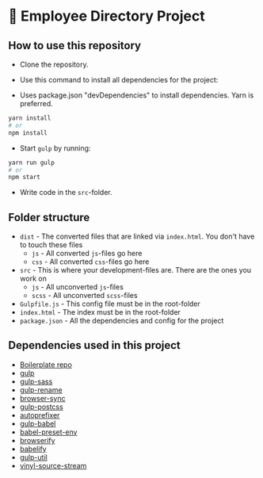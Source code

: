 # :necktie: Employee Directory Project

## How to use this repository

* Clone the repository.

* Use this command to install all dependencies for the project:

* Uses package.json "devDependencies" to install dependencies. Yarn is preferred.
```bash
yarn install
# or
npm install
```

* Start `gulp` by running:

```bash
yarn run gulp
# or 
npm start
```

* Write code in the `src`-folder.

## Folder structure

* `dist` - The converted files that are linked via `index.html`. You don't have to touch these files
    - `js` - All converted `js`-files go here
    - `css` - All converted `css`-files go here
* `src` - This is where your development-files are. There are the ones you work on
    - `js` - All unconverted `js`-files
    - `scss` - All unconverted `scss`-files
* `Gulpfile.js` - This config file must be in the root-folder
* `index.html` - The index must be in the root-folder
* `package.json` - All the dependencies and config for the project

## Dependencies used in this project

* [Boilerplate repo](https://github.com/jesperorb/gulp-boilerplate)
* [gulp](https://www.npmjs.com/package/gulp)
* [gulp-sass](https://www.npmjs.com/package/gulp-sass)
* [gulp-rename](https://www.npmjs.com/package/gulp-rename)
* [browser-sync](https://www.npmjs.com/package/browser-sync)
* [gulp-postcss](https://www.npmjs.com/package/gulp-postcss)
* [autoprefixer](https://www.npmjs.com/package/autoprefixer)
* [gulp-babel](https://www.npmjs.com/package/gulp-babel)
* [babel-preset-env](https://www.npmjs.com/package/babel-preset-env)
* [browserify](https://www.npmjs.com/package/browserify)
* [babelify](https://www.npmjs.com/package/babelify)
* [gulp-util](https://www.npmjs.com/package/gulp-util)
* [vinyl-source-stream](https://www.npmjs.com/package/vinyl-source-stream)
